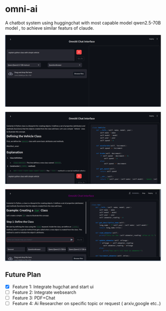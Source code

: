 # omni-ai

A chatbot system using huggingchat with most capable model qwen2.5-70B model , to achieve similar featurs of claude.

![Chatbot Image](figs/intial_render.png)

![Chatbot Image + Artifact](figs/render_with_artifact.png)

![Chatbot Image + Artifact After UI Improvement](figs/render_with_artifact_improved_ui.png)


## Future Plan

- [x] Feature 1: Integrate hugchat and start ui
- [ ] Feature 2: Integrate websearch
- [ ] Feature 3: PDF+Chat
- [ ] Feature 4: Ai Researcher on specific topic or request ( arxiv,google etc..)